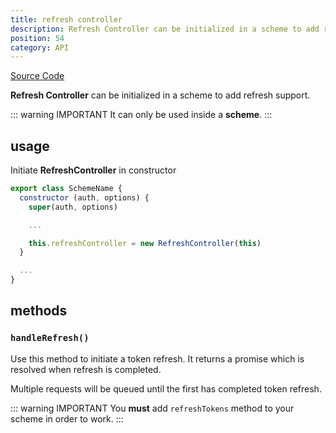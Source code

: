 ```yaml
---
title: refresh controller
description: Refresh Controller can be initialized in a scheme to add refresh support.
position: 54
category: API
---
```


[Source Code](https://github.com/nuxt-community/auth-module/blob/dev/src/inc/refresh-controller.ts)

**Refresh Controller** can be initialized in a scheme to add refresh support.

::: warning IMPORTANT
It can only be used inside a **scheme**.
:::

## usage

Initiate **RefreshController** in constructor

```js
export class SchemeName {
  constructor (auth, options) {
    super(auth, options)

    ...

    this.refreshController = new RefreshController(this)
  }

  ...
}
```

## methods

### `handleRefresh()`

Use this method to initiate a token refresh. It returns a promise which is resolved when refresh is completed.

Multiple requests will be queued until the first has completed token refresh.

::: warning IMPORTANT
You **must** add `refreshTokens` method to your scheme in order to work.
:::
